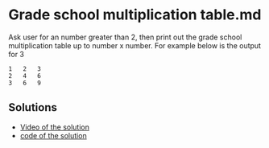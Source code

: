 # Grade school multiplication table.md 


Ask user for an number greater than 2, then print out the grade school multiplication table up to number x number.
For example below is the output for 3 


	1   2   3   
	2   4   6
	3   6   9



## Solutions

- [Video of the solution](https://youtu.be/kivqfygMGYU)
- [code of the solution](solutions/grade_school_multiplication_table.py)
